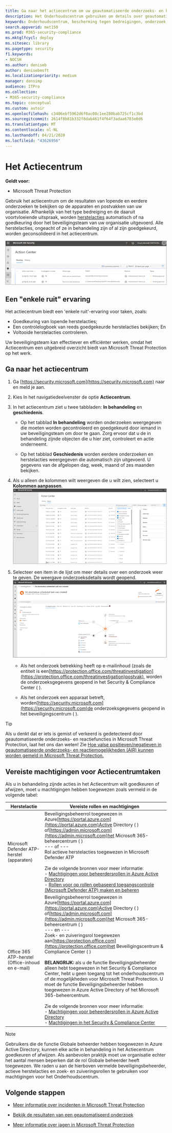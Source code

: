 ```yaml
---
title: Ga naar het actiecentrum om uw geautomatiseerde onderzoeks- en hersteltaken weer te geven en goed te keuren
description: Het Onderhoudscentrum gebruiken om details over geautomatiseerd onderzoek weer te geven en acties in behandeling goed te keuren
keywords: Onderhoudscentrum, bescherming tegen bedreigingen, onderzoek, waarschuwing, in afwachting, geautomatiseerd, detectie
search.appverid: met150
ms.prod: M365-security-compliance
ms.mktglfcycl: deploy
ms.sitesec: library
ms.pagetype: security
f1.keywords:
- NOCSH
ms.author: deniseb
author: denisebmsft
ms.localizationpriority: medium
manager: dansimp
audience: ITPro
ms.collection:
- M365-security-compliance
ms.topic: conceptual
ms.custom: autoir
ms.openlocfilehash: c3406ebf5962d6f0ac08c1ee280bab725cf1c3bd
ms.sourcegitcommit: 2614f8b81b332f8dab461f4f64f3adaa6703e0d6
ms.translationtype: MT
ms.contentlocale: nl-NL
ms.lasthandoff: 04/21/2020
ms.locfileid: "43626956"
---
```

# <a name="the-action-center"></a>Het Actiecentrum

**Geldt voor:**
- Microsoft Threat Protection

Gebruik het actiecentrum om de resultaten van lopende en eerdere onderzoeken te bekijken op de apparaten en postvakken van uw organisatie. Afhankelijk van het type bedreiging en de daaruit voortvloeiende uitspraak, worden [herstelacties](https://docs.microsoft.com/microsoft-365/security/mtp/mtp-remediation-actions) automatisch of na goedkeuring door het beveiligingsteam van uw organisatie uitgevoerd. Alle herstelacties, ongeacht of ze in behandeling zijn of al zijn goedgekeurd, worden geconsolideerd in het actiecentrum. 

![Actiecentrum](../../media/air-actioncenter.png)

## <a name="a-single-pane-of-glass-experience"></a>Een "enkele ruit" ervaring

Het actiecentrum biedt een 'enkele ruit'-ervaring voor taken, zoals:
- Goedkeuring van lopende herstelacties;
- Een controlelogboek van reeds goedgekeurde herstelacties bekijken; En
- Voltooide herstelacties controleren.

Uw beveiligingsteam kan effectiever en efficiënter werken, omdat het Actiecentrum een uitgebreid overzicht biedt van Microsoft Threat Protection op het werk.

## <a name="go-to-the-action-center"></a>Ga naar het actiecentrum

1. Ga [https://security.microsoft.com](https://security.microsoft.com) naar en meld je aan. 

2. Kies In het navigatiedeelvenster de optie **Actiecentrum**. 

3. In het actiecentrum ziet u twee tabbladen: **In behandeling** en **geschiedenis**.

    - Op het tabblad **In behandeling** worden onderzoeken weergegeven die moeten worden gecontroleerd en goedgekeurd door iemand in uw beveiligingsteam om door te gaan. Zorg ervoor dat u de in behandeling zijnde objecten die u hier ziet, controleert en actie onderneemt.

    - Op het tabblad **Geschiedenis** worden eerdere onderzoeken en herstelacties weergegeven die automatisch zijn uitgevoerd. U gegevens van de afgelopen dag, week, maand of zes maanden bekijken.

4. Als u alleen de kolommen wilt weergeven die u wilt zien, selecteert u **Kolommen aanpassen**.<br/>![Onderhoudscentrum in Microsoft-bedreigingsbeveiliging](../../media/mtp-action-center.png)

5. Selecteer een item in de lijst om meer details over een onderzoek weer te geven. De weergave onderzoeksdetails wordt geopend.<br/>![Onderzoeksdetails](../../media/mtp-air-investdetails.png)

    - Als het onderzoek betrekking heeft op e-mailinhoud (zoals de entiteit is een[https://protection.office.com/threatinvestigation](https://protection.office.com/threatinvestigation)postvak), worden de onderzoeksgegevens geopend in het Security & Compliance Center ( ). 

    - Als het onderzoek een apparaat betreft, worden[https://security.microsoft.com](https://security.microsoft.com)de onderzoeksgegevens geopend in het beveiligingscentrum ( ). 

> [!TIP]
> Als u denkt dat er iets is gemist of verkeerd is gedetecteerd door geautomatiseerde onderzoeks- en reactiefuncties in Microsoft Threat Protection, laat het ons dan weten! Zie [Hoe valse positieven/negatieven in geautomatiseerde onderzoeks- en reactiemogelijkheden (AIR) kunnen worden gemeld in Microsoft Threat Protection.](mtp-autoir-report-false-positives-negatives.md)

## <a name="required-permissions-for-action-center-tasks"></a>Vereiste machtigingen voor Actiecentrumtaken

Als u in behandeling zijnde acties in het Actiecentrum wilt goedkeuren of afwijzen, moet u machtigingen hebben toegewezen zoals vermeld in de volgende tabel:

|Herstelactie |Vereiste rollen en machtigingen |
|--|----|
|Microsoft Defender ATP-herstel (apparaten) |Beveiligingsbeheerrol toegewezen in Azure[https://portal.azure.com](https://portal.azure.com)Active Directory ( ) of[https://admin.microsoft.com](https://admin.microsoft.com)het Microsoft 365-beheercentrum ( )<br/>--- of ---<br/>Rol actieve herstelacties toegewezen in Microsoft Defender ATP <br/> <br/> Zie de volgende bronnen voor meer informatie: <br/>- [Machtigingen voor beheerdersrollen in Azure Active Directory](https://docs.microsoft.com/azure/active-directory/users-groups-roles/directory-assign-admin-roles)<br/>- [Rollen voor op rollen gebaseerd toegangscontrole (Microsoft Defender ATP) maken en beheren](https://docs.microsoft.com/windows/security/threat-protection/microsoft-defender-atp/user-roles)  |
|Office 365 ATP-herstel (Office-inhoud en e-mail)  |Beveiligingsbeheerrol toegewezen in Azure[https://portal.azure.com](https://portal.azure.com)Active Directory ( ) of[https://admin.microsoft.com](https://admin.microsoft.com)het Microsoft 365-beheercentrum ( )<br/>--- en --- <br/>Zoek- en zuiveringsrol toegewezen aan[https://protection.office.com](https://protection.office.com)het Beveiligingscentrum & Compliance Center ( ) <br/><br/>**BELANGRIJK:** als u de functie Beveiligingsbeheerder alleen hebt toegewezen in het Security & Compliance Center, hebt u geen toegang tot het onderhoudscentrum of de mogelijkheden voor Microsoft Threat Protection. U moet de functie Beveiligingsbeheerder hebben toegewezen in Azure Active Directory of het Microsoft 365-beheercentrum. <br/><br/>Zie de volgende bronnen voor meer informatie: <br/>- [Machtigingen voor beheerdersrollen in Azure Active Directory](https://docs.microsoft.com/azure/active-directory/users-groups-roles/directory-assign-admin-roles)<br/>- [Machtigingen in het Security & Compliance Center](https://docs.microsoft.com/microsoft-365/security/office-365-security/permissions-in-the-security-and-compliance-center) |

> [!NOTE]
> Gebruikers die de functie Globale beheerder hebben toegewezen in Azure Active Directory, kunnen elke actie in behandeling in het Actiecentrum goedkeuren of afwijzen. Als aanbevolen praktijk moet uw organisatie echter het aantal mensen beperken dat de rol Globale beheerder heeft toegewezen. We raden u aan de hierboven vermelde beveiligingsbeheerder, actieve herstelacties en zoek- en zuiveringsrollen te gebruiken voor machtigingen voor het Onderhoudscentrum.

## <a name="next-steps"></a>Volgende stappen 

- [Meer informatie over incidenten in Microsoft Threat Protection](incidents-overview.md)

- [Bekijk de resultaten van een geautomatiseerd onderzoek](mtp-autoir-results.md)

- [Meer informatie over jagen in Microsoft Threat Protection](advanced-hunting-overview.md)

